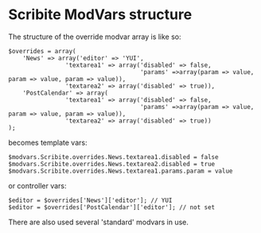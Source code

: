 Scribite ModVars structure
==========================

The structure of the override modvar array is like so:

    $overrides = array(
        'News' => array('editor' => 'YUI',
                    'textarea1' => array('disabled' => false,
                                         'params' =>array(param => value, param => value, param => value)),
                    'textarea2' => array('disabled' => true)),
        'PostCalendar' => array(
                    'textarea1' => array('disabled' => false,
                                         'params' =>array(param => value, param => value, param => value)),
                    'textarea2' => array('disabled' => true))
    );


becomes template vars:

    $modvars.Scribite.overrides.News.textarea1.disabled = false
    $modvars.Scribite.overrides.News.textarea2.disabled = true
    $modvars.Scribite.overrides.News.textarea1.params.param = value

or controller vars:

    $editor = $overrides['News']['editor']; // YUI
    $editor = $overrides['PostCalendar']['editor']; // not set

There are also used several 'standard' modvars in use.

